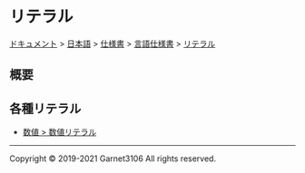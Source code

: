 # リテラル

[ドキュメント](../../../../index.md) > [日本語](../../../index.md) > [仕様書](../../index.md) > [言語仕様書](../index.md) > [リテラル](./index.md)

## 概要

## 各種リテラル

- [数値 > 数値リテラル](../number/index.md)

---

Copyright © 2019-2021 Garnet3106 All rights reserved.

